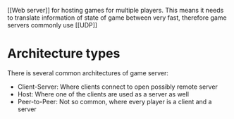 [[Web server]] for hosting games for multiple players. This means it needs to translate information of state of game between very fast, therefore game servers commonly use [[UDP]]

# Architecture types
There is several common architectures of game server:
- Client-Server: Where clients connect to open possibly remote server
- Host: Where one of the clients are used as a server as well
- Peer-to-Peer: Not so common, where every player is a client and a server